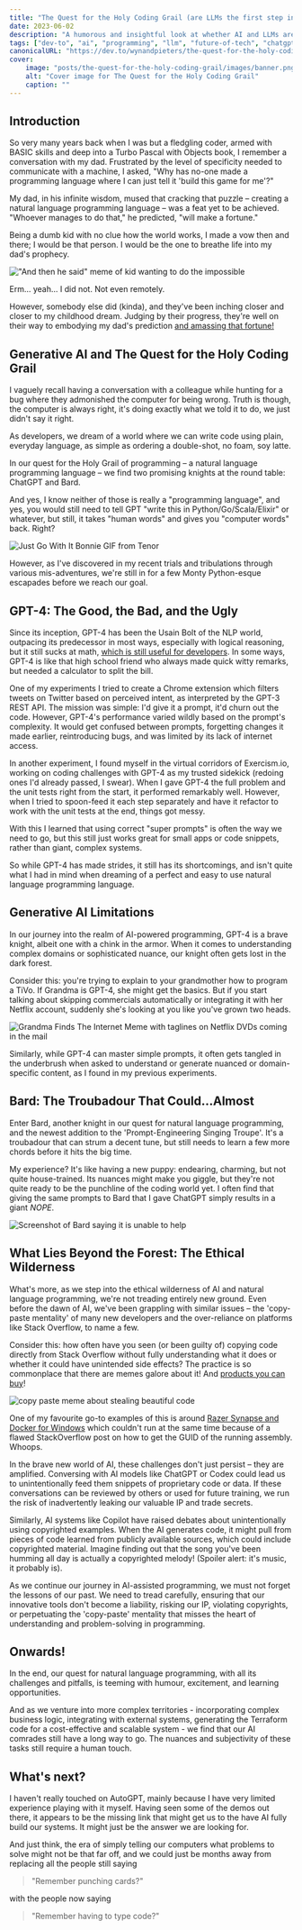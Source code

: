 ```yaml
---
title: "The Quest for the Holy Coding Grail (are LLMs the first step in replacing programming languages?)"
date: 2023-06-02
description: "A humorous and insightful look at whether AI and LLMs are bringing us closer to the dream of natural language programming"
tags: ["dev-to", "ai", "programming", "llm", "future-of-tech", "chatgpt"]
canonicalURL: "https://dev.to/wynandpieters/the-quest-for-the-holy-coding-grail-3ail"
cover:
    image: "posts/the-quest-for-the-holy-coding-grail/images/banner.png"
    alt: "Cover image for The Quest for the Holy Coding Grail"
    caption: ""
---
```


## Introduction

So very many years back when I was but a fledgling coder, armed with BASIC skills and deep into a Turbo Pascal with Objects book, I remember a conversation with my dad. Frustrated by the level of specificity needed to communicate with a machine, I asked, "Why has no-one made a programming language where I can just tell it 'build this game for me'?"

My dad, in his infinite wisdom, mused that cracking that puzzle – creating a natural language programming language – was a feat yet to be achieved. "Whoever manages to do that," he predicted, "will make a fortune."

Being a dumb kid with no clue how the world works, I made a vow then and there; I would be that person. I would be the one to breathe life into my dad's prophecy.

!["And then he said" meme of kid wanting to do the impossible](images/and-then-he-said.jpg)

Erm... yeah... I did not. Not even remotely.

However, somebody else did (kinda), and they've been inching closer and closer to my childhood dream. Judging by their progress, they're well on their way to embodying my dad's prediction [and amassing that fortune!](https://news.crunchbase.com/ai-robotics/venture-funding-startups-openai/)

## Generative AI and The Quest for the Holy Coding Grail

I vaguely recall having a conversation with a colleague while hunting for a bug where they admonished the computer for being wrong. Truth is though, the computer is always right, it's doing exactly what we told it to do, we just didn't say it right.

As developers, we dream of a world where we can write code using plain, everyday language, as simple as ordering a double-shot, no foam, soy latte.

In our quest for the Holy Grail of programming – a natural language programming language – we find two promising knights at the round table: ChatGPT and Bard. 

And yes, I know neither of those is really a "programming language", and yes, you would still need to tell GPT "write this in Python/Go/Scala/Elixir" or whatever, but still, it takes "human words" and gives you "computer words" back. Right?

![Just Go With It Bonnie GIF from Tenor](images/just-go-with-it.gif)

However, as I've discovered in my recent trials and tribulations through various mis-adventures, we're still in for a few Monty Python-esque escapades before we reach our goal.

## GPT-4: The Good, the Bad, and the Ugly

Since its inception, GPT-4 has been the Usain Bolt of the NLP world, outpacing its predecessor in most ways, especially with logical reasoning, but it still sucks at math, [which is still useful for developers](https://betterprogramming.pub/a-programmers-regret-neglecting-math-at-university-9d937655752b). In some ways, GPT-4 is like that high school friend who always made quick witty remarks, but needed a calculator to split the bill.

One of my experiments I tried to create a Chrome extension which filters tweets on Twitter based on perceived intent, as interpreted by the GPT-3 REST API. The mission was simple: I'd give it a prompt, it'd churn out the code. However, GPT-4's performance varied wildly based on the prompt's complexity. It would get confused between prompts, forgetting changes it made earlier, reintroducing bugs, and was limited by its lack of internet access.

In another experiment, I found myself in the virtual corridors of Exercism.io, working on coding challenges with GPT-4 as my trusted sidekick (redoing ones I'd already passed, I swear). When I gave GPT-4 the full problem and the unit tests right from the start, it performed remarkably well. However, when I tried to spoon-feed it each step separately and have it refactor to work with the unit tests at the end, things got messy. 

With this I learned that using correct "super prompts" is often the way we need to go, but this still just works great for small apps or code snippets, rather than giant, complex systems.

So while GPT-4 has made strides, it still has its shortcomings, and isn't quite what I had in mind when dreaming of a perfect and easy to use natural language programming language.

## Generative AI Limitations

In our journey into the realm of AI-powered programming, GPT-4 is a brave knight, albeit one with a chink in the armor. When it comes to understanding complex domains or sophisticated nuance, our knight often gets lost in the dark forest.

Consider this: you're trying to explain to your grandmother how to program a TiVo. If Grandma is GPT-4, she might get the basics. But if you start talking about skipping commercials automatically or integrating it with her Netflix account, suddenly she's looking at you like you've grown two heads.

![Grandma Finds The Internet Meme with taglines on Netflix DVDs coming in the mail](images/grandma-internet.jpg)

Similarly, while GPT-4 can master simple prompts, it often gets tangled in the underbrush when asked to understand or generate nuanced or domain-specific content, as I found in my previous experiments.

## Bard: The Troubadour That Could...Almost

Enter Bard, another knight in our quest for natural language programming, and the newest addition to the 'Prompt-Engineering Singing Troupe'. It's a troubadour that can strum a decent tune, but still needs to learn a few more chords before it hits the big time.

My experience? It's like having a new puppy: endearing, charming, but not quite house-trained. Its nuances might make you giggle, but they're not quite ready to be the punchline of the coding world yet. I often find that giving the same prompts to Bard that I gave ChatGPT simply results in a giant _NOPE_.

![Screenshot of Bard saying it is unable to help](images/bard-nope.png)

## What Lies Beyond the Forest: The Ethical Wilderness

What's more, as we step into the ethical wilderness of AI and natural language programming, we're not treading entirely new ground. Even before the dawn of AI, we've been grappling with similar issues – the 'copy-paste mentality' of many new developers and the over-reliance on platforms like Stack Overflow, to name a few.

Consider this: how often have you seen (or been guilty of) copying code directly from Stack Overflow without fully understanding what it does or whether it could have unintended side effects? The practice is so commonplace that there are memes galore about it! And [products you can buy](https://stackoverflow.blog/2021/09/28/become-a-better-coder-with-this-one-weird-click/)!

![copy paste meme about stealing beautiful code](images/copy-paste.jpg)

One of my favourite go-to examples of this is around [Razer Synapse and Docker for Windows](https://twitter.com/Foone/status/1229641258370355200) which couldn't run at the same time because of a flawed StackOverflow post on how to get the GUID of the running assembly. Whoops.

In the brave new world of AI, these challenges don't just persist – they are amplified. Conversing with AI models like ChatGPT or Codex could lead us to unintentionally feed them snippets of proprietary code or data. If these conversations can be reviewed by others or used for future training, we run the risk of inadvertently leaking our valuable IP and trade secrets.

Similarly, AI systems like Copilot have raised debates about unintentionally using copyrighted examples. When the AI generates code, it might pull from pieces of code learned from publicly available sources, which could include copyrighted material. Imagine finding out that the song you've been humming all day is actually a copyrighted melody! (Spoiler alert: it's music, it probably is).

As we continue our journey in AI-assisted programming, we must not forget the lessons of our past. We need to tread carefully, ensuring that our innovative tools don't become a liability, risking our IP, violating copyrights, or perpetuating the 'copy-paste' mentality that misses the heart of understanding and problem-solving in programming.

## Onwards!

In the end, our quest for natural language programming, with all its challenges and pitfalls, is teeming with humour, excitement, and learning opportunities. 

And as we venture into more complex territories - incorporating complex business logic, integrating with external systems, generating the Terraform code for a cost-effective and scalable system - we find that our AI comrades still have a long way to go. The nuances and subjectivity of these tasks still require a human touch.

## What's next?

I haven't really touched on AutoGPT, mainly because I have very limited experience playing with it myself. Having seen some of the demos out there, it appears to be the missing link that might get us to the have AI fully build our systems. It might just be the answer we are looking for.

And just think, the era of simply telling our computers what problems to solve might not be that far off, and we could just be months away from replacing all the people still saying

> "Remember punching cards?"

with the people now saying

> "Remember having to type code?" 